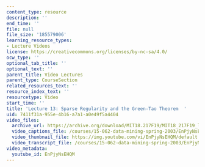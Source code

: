 ```yaml
---
content_type: resource
description: ''
end_time: ''
file: null
file_size: '185579006'
learning_resource_types:
- Lecture Videos
license: https://creativecommons.org/licenses/by-nc-sa/4.0/
ocw_type: ''
optional_tab_title: ''
optional_text: ''
parent_title: Video Lectures
parent_type: CourseSection
related_resources_text: ''
resource_index_text: ''
resourcetype: Video
start_time: ''
title: 'Lecture 13: Sparse Regularity and the Green-Tao Theorem  '
uid: 7411f31a-955e-4b16-a7a1-a0e49f5a4404
video_files:
  archive_url: https://archive.org/download/MIT18.217F19/MIT18_217F19_lec13_300k.mp4
  video_captions_file: /courses/15-062-data-mining-spring-2003/EnPjyNsEHQM_captions.vtt
  video_thumbnail_file: https://img.youtube.com/vi/EnPjyNsEHQM/default.jpg
  video_transcript_file: /courses/15-062-data-mining-spring-2003/EnPjyNsEHQM_transcript.pdf
video_metadata:
  youtube_id: EnPjyNsEHQM
---
```

